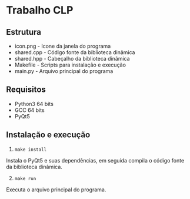 # Trabalho CLP

## Estrutura
* icon.png - Icone da janela do programa
* shared.cpp - Código fonte da biblioteca dinâmica
* shared.hpp - Cabeçalho da biblioteca dinâmica
* Makefile - Scripts para instalação e execução
* main.py - Arquivo principal do programa

## Requisitos
* Python3 64 bits
* GCC 64 bits
* PyQt5

## Instalação e execução
1.  ```
    make install 
    ```
Instala o PyQt5 e suas dependências, em seguida compila o código fonte da biblioteca dinâmica.

2.  ```
    make run
    ```
Executa o arquivo principal do programa.

